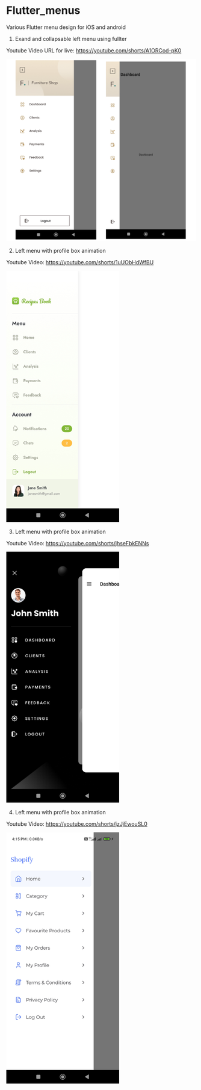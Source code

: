 # Flutter_menus

Various Flutter menu design for iOS and android 

1) Exand and collapsable left menu using fullter 

Youtube Video URL for live: https://youtube.com/shorts/A1ORCod-pK0

![alt text](https://raw.githubusercontent.com/mitsBhadeshiya/Flutter_menus/main/Demo1/Flutter_navigation.png)


2) Left menu with profile box animation

Youtube Video: https://youtube.com/shorts/1uUObHdWfBU

<img src="https://raw.githubusercontent.com/mitsBhadeshiya/Flutter_menus/main/Demo2/Screenshot_2023-07-14-16-15-47-031_com.example.navigation_drawer_demo.jpg" width="300">


3) Left menu with profile box animation

Youtube Video: https://youtube.com/shorts/jhseFbkENNs

<img src="https://github.com/mitsBhadeshiya/Flutter_menus/blob/main/Demo3/Screenshot_2023-07-14-16-15-36-721_com.example.navigation_drawer_demo.jpg?raw=true" width="300">



4) Left menu with profile box animation

Youtube Video: https://youtube.com/shorts/jzJjEwouSL0

<img src="https://raw.githubusercontent.com/mitsBhadeshiya/Flutter_menus/main/Demo4/Screenshot_2023-07-14-16-15-24-965_com.example.navigation_drawer_demo.jpg" width="300">






  


